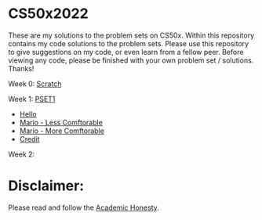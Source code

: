 # CS50x2022
These are my solutions to the problem sets on CS50x. Within this repository contains my code solutions to the problem sets. Please use this repository to give suggestions on my code, or even learn from a fellow peer. Before viewing any code, please be finished with your own problem set / solutions. Thanks! 

Week 0: [Scratch](https://scratch.mit.edu/projects/745392915/)

Week 1: [PSET1](https://github.com/clazzy0/CS50x2022/tree/main/Problem%20Set%201)
  - [Hello](https://github.com/clazzy0/CS50x2022/blob/main/Problem%20Set%201/hello.c)
  - [Mario - Less Comftorable](https://github.com/clazzy0/CS50x2022/blob/main/Problem%20Set%201/mario-less.c)
  - [Mario - More Comftorable](https://github.com/clazzy0/CS50x2022/blob/main/Problem%20Set%201/mario-more.c)
  - [Credit](https://github.com/clazzy0/CS50x2022/blob/main/Problem%20Set%201/credit.c)

Week 2: 

# Disclaimer: 
Please read and follow the [Academic Honesty](https://cs50.harvard.edu/x/2022/honesty/).
